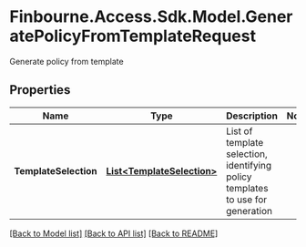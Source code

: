 # Finbourne.Access.Sdk.Model.GeneratePolicyFromTemplateRequest
Generate policy from template

## Properties

Name | Type | Description | Notes
------------ | ------------- | ------------- | -------------
**TemplateSelection** | [**List&lt;TemplateSelection&gt;**](TemplateSelection.md) | List of template selection, identifying policy templates to use for generation | 

[[Back to Model list]](../README.md#documentation-for-models) [[Back to API list]](../README.md#documentation-for-api-endpoints) [[Back to README]](../README.md)

